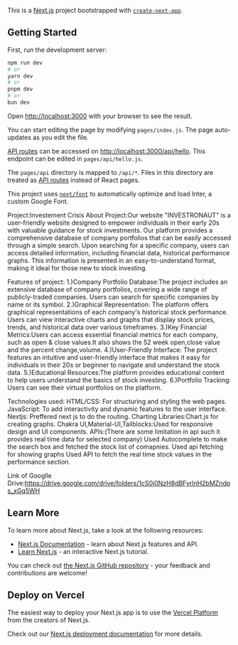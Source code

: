 This is a [Next.js](https://nextjs.org/) project bootstrapped with [`create-next-app`](https://github.com/vercel/next.js/tree/canary/packages/create-next-app).

## Getting Started

First, run the development server:

```bash
npm run dev
# or
yarn dev
# or
pnpm dev
# or
bun dev
```

Open [http://localhost:3000](http://localhost:3000) with your browser to see the result.

You can start editing the page by modifying `pages/index.js`. The page auto-updates as you edit the file.

[API routes](https://nextjs.org/docs/api-routes/introduction) can be accessed on [http://localhost:3000/api/hello](http://localhost:3000/api/hello). This endpoint can be edited in `pages/api/hello.js`.

The `pages/api` directory is mapped to `/api/*`. Files in this directory are treated as [API routes](https://nextjs.org/docs/api-routes/introduction) instead of React pages.

This project uses [`next/font`](https://nextjs.org/docs/basic-features/font-optimization) to automatically optimize and load Inter, a custom Google Font.



Project:Investement Crisis
About Project:Our website "INVESTRONAUT" is a user-friendly website designed to empower individuals in their early 20s with valuable guidance for stock investments. Our platform provides a comprehensive database of company portfolios that can be easily accessed through a simple search. Upon searching for a specific company, users can access detailed information, including financial data, historical performance graphs. This information is presented in an easy-to-understand format, making it ideal for those new to stock investing.

Features of project:
1.)Company Portfolio Database:The project includes an extensive database of company portfolios, covering a wide range of publicly-traded companies. Users can search for specific companies by name or its symbol.
2.)Graphical Representation: The platform offers graphical representations of each company's historical stock performance. Users can view interactive charts and graphs that display stock prices, trends, and historical data over various timeframes.
3.)Key Financial Metrics:Users can access essential financial metrics for each company, such as open & close values.It also shows the 52 week open,close value and the percent change,volume.
4.)User-Friendly Interface: The project features an intuitive and user-friendly interface that makes it easy for individuals in their 20s or beginner to navigate and understand the stock data.
5.)Educational Resources:The platform provides educational content to help users understand the basics of stock investing.
6.)Portfolio Tracking: Users can see their virtual portfolios on the platform.

Technologies used:
HTML/CSS: For structuring and styling the web pages.
JavaScript: To add interactivity and dynamic features to the user interface.
Nextjs: Preffered next js to do the routing.
Charting Libraries:Chart.js for creating graphs.
Chakra UI,Material-UI,Tailblocks:Used for responsive design and UI components.
APIs:(There are some limitation in api such it provides real time data for selected company)
Used Autocomplete to make the search box and fetched the stock list of comapnies.
Used api fetching for showing graphs
Used API to fetch the real time stock values in the performance section.

Link of Googlle Drive:https://drive.google.com/drive/folders/1cS0j0NzH8dBFyrlnH2bMZndps_xGq5WH


## Learn More

To learn more about Next.js, take a look at the following resources:

- [Next.js Documentation](https://nextjs.org/docs) - learn about Next.js features and API.
- [Learn Next.js](https://nextjs.org/learn) - an interactive Next.js tutorial.

You can check out [the Next.js GitHub repository](https://github.com/vercel/next.js/) - your feedback and contributions are welcome!

## Deploy on Vercel

The easiest way to deploy your Next.js app is to use the [Vercel Platform](https://vercel.com/new?utm_medium=default-template&filter=next.js&utm_source=create-next-app&utm_campaign=create-next-app-readme) from the creators of Next.js.

Check out our [Next.js deployment documentation](https://nextjs.org/docs/deployment) for more details.
